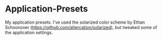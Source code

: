 # Application-Presets
My application presets.
I've used the solarized color scheme by Ethan Schoonover (https://github.com/altercation/solarized), but tweaked some of the application settings.
